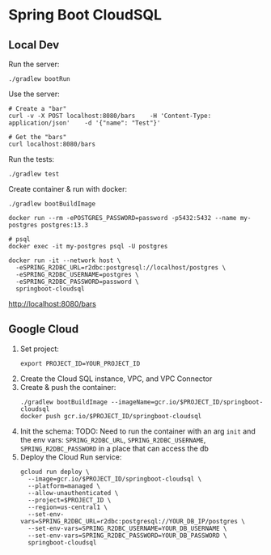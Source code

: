 # Spring Boot CloudSQL

<!-- [![Run on Google Cloud](https://deploy.cloud.run/button.png)](https://deploy.cloud.run) -->

## Local Dev

Run the server:
```
./gradlew bootRun
```

Use the server:
```
# Create a "bar"
curl -v -X POST localhost:8080/bars    -H 'Content-Type: application/json'    -d '{"name": "Test"}'

# Get the "bars"
curl localhost:8080/bars
```


Run the tests:
```
./gradlew test
```


Create container & run with docker:
```
./gradlew bootBuildImage

docker run --rm -ePOSTGRES_PASSWORD=password -p5432:5432 --name my-postgres postgres:13.3

# psql
docker exec -it my-postgres psql -U postgres

docker run -it --network host \
  -eSPRING_R2DBC_URL=r2dbc:postgresql://localhost/postgres \
  -eSPRING_R2DBC_USERNAME=postgres \
  -eSPRING_R2DBC_PASSWORD=password \
  springboot-cloudsql
```

[http://localhost:8080/bars](http://localhost:8080/bars)


## Google Cloud

1. Set project:
    ```
    export PROJECT_ID=YOUR_PROJECT_ID
    ```
2. Create the Cloud SQL instance, VPC, and VPC Connector
3. Create & push the container:
    ```
    ./gradlew bootBuildImage --imageName=gcr.io/$PROJECT_ID/springboot-cloudsql
    docker push gcr.io/$PROJECT_ID/springboot-cloudsql
    ```
4. Init the schema:
    TODO: Need to run the container with an arg `init` and the env vars: `SPRING_R2DBC_URL`, `SPRING_R2DBC_USERNAME`, `SPRING_R2DBC_PASSWORD` in a place that can access the db
5. Deploy the Cloud Run service:
    ```
    gcloud run deploy \
      --image=gcr.io/$PROJECT_ID/springboot-cloudsql \
      --platform=managed \
      --allow-unauthenticated \
      --project=$PROJECT_ID \
      --region=us-central1 \
      --set-env-vars=SPRING_R2DBC_URL=r2dbc:postgresql://YOUR_DB_IP/postgres \
      --set-env-vars=SPRING_R2DBC_USERNAME=YOUR_DB_USERNAME \
      --set-env-vars=SPRING_R2DBC_PASSWORD=YOUR_DB_PASSWORD \
      springboot-cloudsql
    ```
